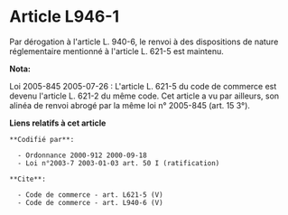 # Article L946-1

Par dérogation à l'article L. 940-6, le renvoi à des dispositions de nature réglementaire mentionné à l'article L. 621-5 est
maintenu.

**Nota:**

Loi 2005-845 2005-07-26 : L'article L. 621-5 du code de commerce est devenu l'article L. 621-2 du même code. Cet article a vu
par ailleurs, son alinéa de renvoi abrogé par la même loi n° 2005-845 (art. 15 3°).

**Liens relatifs à cet article**

	**Codifié par**:

	  - Ordonnance 2000-912 2000-09-18
	  - Loi n°2003-7 2003-01-03 art. 50 I (ratification)

	**Cite**:

	  - Code de commerce - art. L621-5 (V)
	  - Code de commerce - art. L940-6 (V)

